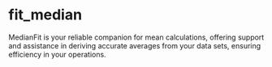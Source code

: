 # fit_median


MedianFit is your reliable companion for mean calculations, offering support and assistance in deriving accurate averages from your data sets, ensuring efficiency in your operations.